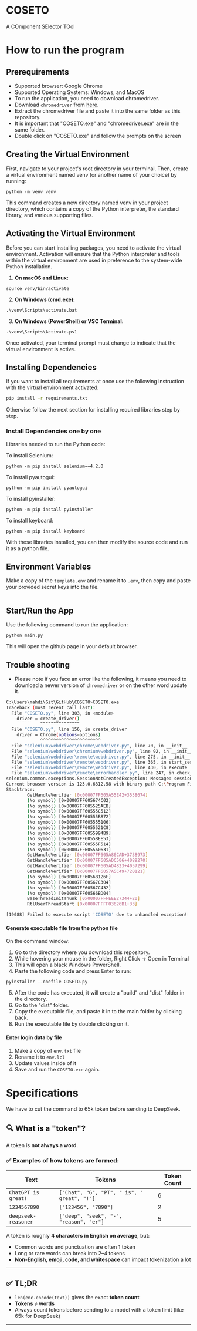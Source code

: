 # COSETO
A COmponent SElector TOol

# How to run the program

## Prerequirements
- Supported browser: Google Chrome
- Supported Operating Systems: Windows, and MacOS
- To run the application, you need to download chromedriver.
- Download `chromedriver` from [here](https://googlechromelabs.github.io/chrome-for-testing/#stable).
- Extract the chromedriver file and paste it into the same folder as this repository.
- It is important that "COSETO.exe" and "chromedriver.exe" are in the same folder.
- Double click on "COSETO.exe" and follow the prompts on the screen

## Creating the Virtual Environment
First, navigate to your project's root directory in your terminal. Then, create a virtual environment named venv (or another name of your choice) by running:

```
python -m venv venv
```

This command creates a new directory named venv in your project directory, which contains a copy of the Python interpreter, the standard library, and various supporting files.

## Activating the Virtual Environment
Before you can start installing packages, you need to activate the virtual environment. 
Activation will ensure that the Python interpreter and tools within the virtual environment are used in preference to the system-wide Python installation.

1. **On macOS and Linux:**

```
source venv/bin/activate
```

2. **On Windows (cmd.exe):**

```
.\venv\Scripts\activate.bat
```

3. **On Windows (PowerShell) or VSC Terminal:**

```
.\venv\Scripts\Activate.ps1
```

Once activated, your terminal prompt must change to indicate that the virtual environment is active.

## Installing Dependencies

If you want to install all requirements at once use the following instruction with the virtual environment activated:

```bash
pip install -r requirements.txt
```

Otherwise follow the next section for installing required libraries step by step.

### Install Dependencies one by one 

Libraries needed to run the Python code:

To install Selenium:
```
python -m pip install selenium==4.2.0
```

To install pyautogui:
```
python -m pip install pyautogui
```

To install pyinstaller:
```
python -m pip install pyinstaller
```

To install keyboard:
```
python -m pip install keyboard
```

With these libraries installed, you can then modify the source code and run it as a python file.



## Environment Variables
Make a copy of the `template.env` and rename it to `.env`, then copy and paste your provided secret keys into the file.

```bash

```

## Start/Run the App
Use the following command to run the application:
```
python main.py
```

This will open the github page in your default browser.



## Trouble shooting

- Please note if you face an error like the following, it means you need to download a newer version of `chromedriver` or on the other word update it. 

```bash
C:\Users\mahdi\Git\GitHub\COSETO>COSETO.exe
Traceback (most recent call last):
  File "COSETO.py", line 303, in <module>
    driver = create_driver()
             ^^^^^^^^^^^^^^^
  File "COSETO.py", line 156, in create_driver
    driver = Chrome(options=options)
             ^^^^^^^^^^^^^^^^^^^^^^^
  File "selenium\webdriver\chrome\webdriver.py", line 70, in __init__
  File "selenium\webdriver\chromium\webdriver.py", line 92, in __init__
  File "selenium\webdriver\remote\webdriver.py", line 275, in __init__
  File "selenium\webdriver\remote\webdriver.py", line 365, in start_session
  File "selenium\webdriver\remote\webdriver.py", line 430, in execute
  File "selenium\webdriver\remote\errorhandler.py", line 247, in check_response
selenium.common.exceptions.SessionNotCreatedException: Message: session not created: This version of ChromeDriver only supports Chrome version 121
Current browser version is 123.0.6312.58 with binary path C:\Program Files\Google\Chrome\Application\chrome.exe
Stacktrace:
        GetHandleVerifier [0x00007FF605A55E42+3538674]
        (No symbol) [0x00007FF605674C02]
        (No symbol) [0x00007FF605525AEB]
        (No symbol) [0x00007FF60555C512]
        (No symbol) [0x00007FF60555B872]
        (No symbol) [0x00007FF605555106]
        (No symbol) [0x00007FF6055521C8]
        (No symbol) [0x00007FF6055994B9]
        (No symbol) [0x00007FF60558EE53]
        (No symbol) [0x00007FF60555F514]
        (No symbol) [0x00007FF605560631]
        GetHandleVerifier [0x00007FF605A86CAD+3738973]
        GetHandleVerifier [0x00007FF605ADC506+4089270]
        GetHandleVerifier [0x00007FF605AD4823+4057299]
        GetHandleVerifier [0x00007FF6057A5C49+720121]
        (No symbol) [0x00007FF60568126F]
        (No symbol) [0x00007FF60567C304]
        (No symbol) [0x00007FF60567C432]
        (No symbol) [0x00007FF60566BD04]
        BaseThreadInitThunk [0x00007FFFEEE27344+20]
        RtlUserThreadStart [0x00007FFFF03626B1+33]

[19088] Failed to execute script 'COSETO' due to unhandled exception!
```




#### Generate executable file from the python file

On the command window:

1. Go to the directory where you download this repository.
2. While hovering your mouse in the folder, Right Click -> Open in Terminal
3. This will open a black Windows PowerShell.
4. Paste the following code and press Enter to run: 
```
pyinstaller --onefile COSETO.py
```
5. After the code has executed, it will create a "build" and "dist" folder in the directory.
6. Go to the "dist" folder.
7. Copy the executable file, and paste it in to the main folder by clicking back.
8. Run the executable file by double clicking on it.

#### Enter login data by file
1. Make a copy of `env.txt` file
2. Rename it to `env.lcl`
3. Update values inside of it
4. Save and run the `COSETO.exe` again.


# Specifications

We have to cut the command to 65k token before sending to DeepSeek.

## 🔍 What is a "token"?

A token is **not always a word**.

### ✅ Examples of how tokens are formed:

| Text                | Tokens                                      | Token Count |
| ------------------- | ------------------------------------------- | ----------- |
| `ChatGPT is great!` | `["Chat", "G", "PT", " is", " great", "!"]` | 6           |
| `1234567890`        | `["123456", "7890"]`                        | 2           |
| `deepseek-reasoner` | `["deep", "seek", "-", "reason", "er"]`     | 5           |

A token is roughly **4 characters in English on average**, but:

* Common words and punctuation are often 1 token
* Long or rare words can break into 2–4 tokens
* **Non-English, emoji, code, and whitespace** can impact tokenization a lot

---

## ✅ TL;DR

* `len(enc.encode(text))` gives the exact **token count**
* **Tokens ≠ words**
* Always count tokens before sending to a model with a token limit (like 65k for DeepSeek)

---
